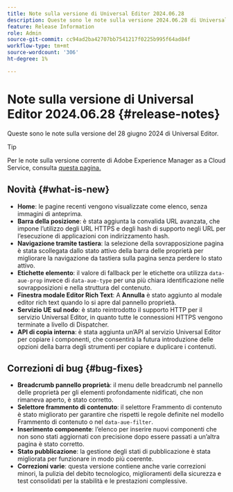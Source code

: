 ```yaml
---
title: Note sulla versione di Universal Editor 2024.06.28
description: Queste sono le note sulla versione 2024.06.28 di Universal Editor.
feature: Release Information
role: Admin
source-git-commit: cc94ad2ba42707bb7541217f0225b995f64ad84f
workflow-type: tm+mt
source-wordcount: '306'
ht-degree: 1%

---
```



# Note sulla versione di Universal Editor 2024.06.28 {#release-notes}

Queste sono le note sulla versione del 28 giugno 2024 di Universal Editor.

>[!TIP]
>
>Per le note sulla versione corrente di Adobe Experience Manager as a Cloud Service, consulta [questa pagina.](/help/release-notes/release-notes-cloud/release-notes-current.md)

## Novità {#what-is-new}

* **Home**: le pagine recenti vengono visualizzate come elenco, senza immagini di anteprima.
* **Barra della posizione**: è stata aggiunta la convalida URL avanzata, che impone l’utilizzo degli URL HTTPS e degli hash di supporto negli URL per l’esecuzione di applicazioni con indirizzamento hash.
* **Navigazione tramite tastiera**: la selezione della sovrapposizione pagina è stata scollegata dallo stato attivo della barra delle proprietà per migliorare la navigazione da tastiera sulla pagina senza perdere lo stato attivo.
* **Etichette elemento**: il valore di fallback per le etichette ora utilizza `data-aue-prop` invece di `data-aue-type` per una più chiara identificazione nelle sovrapposizioni e nella struttura del contenuto.
* **Finestra modale Editor Rich Text**: A **Annulla** è stato aggiunto al modale editor rich text quando lo si apre dal pannello proprietà.
* **Servizio UE sul nodo**: è stato reintrodotto il supporto HTTP per il servizio Universal Editor, in quanto tutte le connessioni HTTPS vengono terminate a livello di Dispatcher.
* **API di copia interna**: è stata aggiunta un’API al servizio Universal Editor per copiare i componenti, che consentirà la futura introduzione delle opzioni della barra degli strumenti per copiare e duplicare i contenuti.

## Correzioni di bug {#bug-fixes}

* **Breadcrumb pannello proprietà**: il menu delle breadcrumb nel pannello delle proprietà per gli elementi profondamente nidificati, che non rimaneva aperto, è stato corretto.
* **Selettore frammento di contenuto**: il selettore Frammento di contenuto è stato migliorato per garantire che rispetti le regole definite nel modello Frammento di contenuto o nel `data-aue-filter`.
* **Inserimento componente**: l’elenco per inserire nuovi componenti che non sono stati aggiornati con precisione dopo essere passati a un’altra pagina è stato corretto.
* **Stato pubblicazione**: la gestione degli stati di pubblicazione è stata migliorata per funzionare in modo più coerente.
* **Correzioni varie**: questa versione contiene anche varie correzioni minori, la pulizia del debito tecnologico, miglioramenti della sicurezza e test consolidati per la stabilità e le prestazioni complessive.
